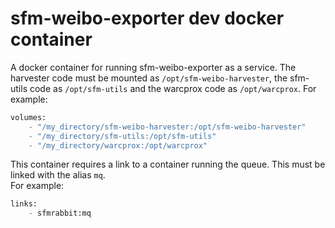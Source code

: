 # sfm-weibo-exporter dev docker container

A docker container for running sfm-weibo-exporter as a service.
The harvester code must be mounted as `/opt/sfm-weibo-harvester`, the sfm-utils code as `/opt/sfm-utils` and the warcprox code as `/opt/warcprox`.
For example:

```python
volumes:
    - "/my_directory/sfm-weibo-harvester:/opt/sfm-weibo-harvester"
    - "/my_directory/sfm-utils:/opt/sfm-utils"
    - "/my_directory/warcprox:/opt/warcprox"
```

This container requires a link to a container running the queue. This must be linked with the alias `mq`.  
For example:

```python
links:
    - sfmrabbit:mq
```
